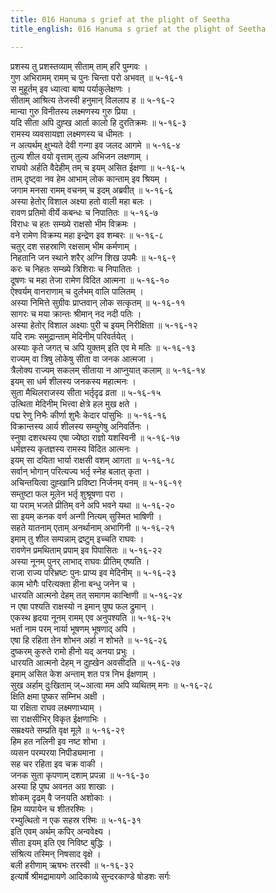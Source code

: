 ```yaml
---
title: 016 Hanuma s grief at the plight of Seetha
title_english: 016 Hanuma s grief at the plight of Seetha

---
```

<div class="audioEmbed"  caption="श्रीराम-हरिसीताराममूर्ति-घनपाठिभ्यां वचनम्" src="https://archive.org/download/Ramayana-recitation-Sriram-harisItArAmamUrti-Ghanapaati-v2/Kanda_5/Kanda_5_SK-016-Hanuma_s_grief_at_the_plight_of_Seetha.mp3"></div>

प्रशस्य तु प्रशस्तव्याम् सीताम् ताम् हरि पुम्गवः ।  
गुण अभिरामम् रामम् च पुनः चिन्ता परो अभवत् ॥ ५-१६-१  
स मुहूर्तम् इव ध्यात्वा बाष्प पर्याकुलेक्षणः ।  
सीताम् आश्रित्य तेजस्वी हनुमान् विललाप ह ॥ ५-१६-२  
मान्या गुरु विनीतस्य लक्ष्मणस्य गुरु प्रिया ।  
यदि सीता अपि दुह्ख आर्ता कालो हि दुरतिक्रमः ॥ ५-१६-३  
रामस्य व्यवसायज्ञा लक्ष्मणस्य च धीमतः ।  
न अत्यर्थम् क्षुभ्यते देवी गन्गा इव जलद आगमे ॥ ५-१६-४  
तुल्य शील वयो वृत्ताम् तुल्य अभिजन लक्षणाम् ।  
राघवो अर्हति वैदेहीम् तम् च इयम् असित ईक्षणा ॥ ५-१६-५  
ताम् दृष्ट्वा नव हेम आभाम् लोक कान्ताम् इव श्रियम् ।  
जगाम मनसा रामम् वचनम् च इदम् अब्रवीत् ॥ ५-१६-६  
अस्या हेतोर् विशाल अक्ष्या हतो वाली महा बलः ।  
रावण प्रतिमो वीर्ये कबन्धः च निपातितः ॥ ५-१६-७  
विराधः च हतः सम्ख्ये राक्षसो भीम विक्रमः ।  
वने रामेण विक्रम्य महा इन्द्रेण इव शम्बरः ॥ ५-१६-८  
चतुर् दश सहस्राणि रक्षसाम् भीम कर्मणाम् ।  
निहतानि जन स्थाने शरैर् अग्नि शिख उपमैः ॥ ५-१६-९  
करः च निहतः सम्ख्ये त्रिशिराः च निपातितः ।  
दूषणः च महा तेजा रामेण विदित आत्मना ॥ ५-१६-१०  
ऐश्वर्यम् वानराणाम् च दुर्लभम् वालि पालितम् ।  
अस्या निमित्ते सुग्रीवः प्राप्तवान् लोक सत्कृतम् ॥ ५-१६-११  
सागरः च मया क्रान्तः श्रीमान् नद नदी पतिः ।  
अस्या हेतोर् विशाल अक्ष्याः पुरी च इयम् निरीक्षिता ॥ ५-१६-१२  
यदि रामः समुद्रान्ताम् मेदिनीम् परिवर्तयेत् ।  
अस्याः कृते जगत् च अपि युक्तम् इति एव मे मतिः ॥ ५-१६-१३  
राज्यम् वा त्रिषु लोकेषु सीता वा जनक आत्मजा ।  
त्रैलोक्य राज्यम् सकलम् सीताया न आप्नुयात् कलाम् ॥ ५-१६-१४  
इयम् सा धर्म शीलस्य जनकस्य महात्मनः ।  
सुता मैथिलराजस्य सीता भर्तृदृढ व्रता ॥ ५-१६-१५  
उत्थिता मेदिनीम् भित्त्वा क्षेत्रे हल मुख क्षते ।  
पद्म रेणु निभैः कीर्णा शुभैः केदार पांसुभिः ॥ ५-१६-१६  
विक्रान्तस्य आर्य शीलस्य सम्युगेषु अनिवर्तिनः ।  
स्नुषा दशरथस्य एषा ज्येष्ठा राज्ञो यशस्विनी ॥ ५-१६-१७  
धर्मज्ञस्य कृतज्ञस्य रामस्य विदित आत्मनः ।  
इयम् सा दयिता भार्या राक्षसी वशम् आगता ॥ ५-१६-१८  
सर्वान् भोगान् परित्यज्य भर्तृ स्नेह बलात् कृता ।  
अचिन्तयित्वा दुह्खानि प्रविष्टा निर्जनम् वनम् ॥ ५-१६-१९  
सम्तुष्टा फल मूलेन भर्तृ शुश्रूषणा परा ।  
या पराम् भजते प्रीतिम् वने अपि भवने यथा ॥ ५-१६-२०  
सा इयम् कनक वर्ण अन्गी नित्यम् सुस्मित भाषिणी ।  
सहते यातनाम् एताम् अनर्थानाम् अभागिनी ॥ ५-१६-२१  
इमाम् तु शील सम्पन्नाम् द्रष्टुम् इच्चति राघवः ।  
रावणेन प्रमथिताम् प्रपाम् इव पिपासितः ॥ ५-१६-२२  
अस्या नूनम् पुनर् लाभाद् राघवः प्रीतिम् एष्यति ।  
राजा राज्य परिभ्रष्टः पुनः प्राप्य इव मेदिनीम् ॥ ५-१६-२३  
काम भोगैः परित्यक्ता हीना बन्धु जनेन च ।  
धारयति आत्मनो देहम् तत् समागम कान्क्षिणी ॥ ५-१६-२४  
न एषा पश्यति राक्षस्यो न इमान् पुष्प फल द्रुमान् ।  
एकस्थ हृदया नूनम् रामम् एव अनुपश्यति ॥ ५-१६-२५  
भर्ता नाम परम् नार्या भूषणम् भूषणाद् अपि ।  
एषा हि रहिता तेन शोभन अर्हा न शोभते ॥ ५-१६-२६  
दुष्करम् कुरुते रामो हीनो यद् अनया प्रभुः ।  
धारयति आत्मनो देहम् न दुह्खेन अवसीदति ॥ ५-१६-२७  
इमाम् असित केश अन्ताम् शत पत्र निभ ईक्षणाम् ।  
सुख अर्हाम् दुःखिताम् ज्~आत्वा मम अपि व्यथितम् मनः ॥ ५-१६-२८  
क्षिति क्षमा पुष्कर सम्निभ अक्षी ।  
या रक्षिता राघव लक्ष्मणाभ्याम् ।  
सा राक्षसीभिर् विकृत ईक्षणाभिः ।  
सम्रक्ष्यते सम्प्रति वृक्ष मूले ॥ ५-१६-२९  
हिम हत नलिनी इव नष्ट शोभा ।  
व्यसन परम्परया निपीड्यमाना ।  
सह चर रहिता इव चक्र वाकी ।  
जनक सुता कृपणाम् दशाम् प्रपन्ना ॥ ५-१६-३०  
अस्या हि पुष्प अवनत अग्र शाखाः ।  
शोकम् दृढम् वै जनयति अशोकाः ।  
हिम व्यपायेन च शीतरश्मिः ।  
रभ्युत्थितो न एक सहस्र रश्मिः ॥ ५-१६-३१  
इति एवम् अर्थम् कपिर् अन्ववेक्ष्य ।  
सीता इयम् इति एव निविष्ट बुद्धिः ।  
संश्रित्य तस्मिन् निषसाद वृक्षे ।  
बली हरीणाम् ऋषभः तरस्वी ॥ ५-१६-३२  
इत्यार्षे श्रीमद्रामायणे आदिकाव्ये सुन्दरकाण्डे षोडशः सर्गः
